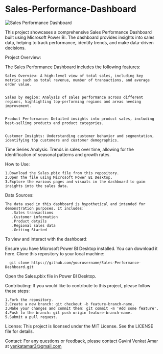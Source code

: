 # Sales-Performance-Dashboard
![Sales Performance Dashboard](https://github.com/user-attachments/assets/b1944c53-bbd8-48e8-87f0-c373c06e8d32)



This project showcases a comprehensive Sales Performance Dashboard built using Microsoft Power BI. The dashboard provides insights into sales data, helping to track performance, identify trends, and make data-driven decisions.

Project Overview:

The Sales Performance Dashboard includes the following features:


    Sales Overview: A high-level view of total sales, including key metrics such as total revenue, number of transactions, and average order value.


    Sales by Region: Analysis of sales performance across different regions, highlighting top-performing regions and areas needing improvement.


    Product Performance: Detailed insights into product sales, including best-selling products and product categories.


    Customer Insights: Understanding customer behavior and segmentation, identifying top customers and customer demographics.


Time Series Analysis: Trends in sales over time, allowing for the identification of seasonal patterns and growth rates.


How to Use:

    1.Download the Sales.pbix file from this repository.
    2.Open the file using Microsoft Power BI Desktop.
    3.Explore the various pages and visuals in the dashboard to gain insights into the sales data.

Data Sources:

    The data used in this dashboard is hypothetical and intended for demonstration purposes. It includes:
       .Sales transactions
       .Customer information
       .Product details
       .Regional sales data
       .Getting Started
   
To view and interact with the dashboard:

  Ensure you have Microsoft Power BI Desktop installed. You can download it here.
  Clone this repository to your local machine:
  
      git clone https://github.com/yourusername/Sales-Performance-Dashboard.git
    
  Open the Sales.pbix file in Power BI Desktop.

Contributing:
If you would like to contribute to this project, please follow these steps:

    1.Fork the repository.
    2.Create a new branch: git checkout -b feature-branch-name.
    3.Make your changes and commit them: git commit -m 'Add some feature'.
    4.Push to the branch: git push origin feature-branch-name.
    5.Submit a pull request.
License:
  This project is licensed under the MIT License. See the LICENSE file for details.

Contact:
  For any questions or feedback, please contact Gavini Venkat Amar at venkatamar3@gmail.com





